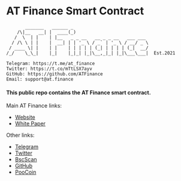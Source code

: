 # AT Finance Smart Contract

```
       _______   ______ _                            
    /\|__   __| |  ____(_)                           
   /  \  | |    | |__   _ _ __   __ _ _ __   ___ ___ 
  / /\ \ | |    |  __| | | '_ \ / _` | '_ \ / __/ _ \
 / ____ \| |    | |    | | | | | (_| | | | | (_|  __/
/_/    \_\_|    |_|    |_|_| |_|\__,_|_| |_|\___\___|  Est.2021

Telegram: https://t.me/at_finance
Twitter: https://t.co/mTtLSX7ayv
GitHub: https://github.com/ATFinance
Email: support@at.finance
```

#### This public repo contains the AT Finance smart contract.

Main AT Finance links:
* [Website](https://at.finance/)
* [White Paper](https://github.com/ATFinance/Whitepaper/blob/main/WHITEPAPER.pdf)

Other links:
* [Telegram](https://t.me/at_finance)
* [Twitter](https://twitter.com/ATFinance_)
* [BscScan](https://bscscan.com/token/0x87eba250a34e7486eab140d89e2eb5d8d113ea2d)
* [GitHub](https://github.com/atfinance)
* [PooCoin](https://poocoin.app/tokens/0x87eba250a34e7486eab140d89e2eb5d8d113ea2d)
